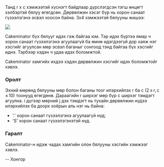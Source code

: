 Танд r x c хэмжээтэй хүснэгт байдлаар дүрслэгдсэн тэгш өнцөгт хэлбэртэй бялуу өгөгдсөн. Дөрвөлжин хэсэг бүр нь хорон санаат гүзээлзгэнэ эсвэл хоосон байна. 3x4 хэмжээтэй бялууны жишээ:

![][1]

Cakeminator бүх бялууг идэх гэж байгаа юм. Тэр идэх бүртээ ямар ч хорон санаат гүзээлзгэнэ агуулаагүй ба өмнө идэгдээгүй дор хаяж нэг хэсгийг агуулсан мөр эсвэл баганыг сонгоод тэнд байгаа бүх хэсгийг иднэ. Тэрбээр хэдэн ч удаа идэх боломжтой.

Cakeminator хамгийх ихдээ хэдэн дөрвөлжин хэсгийг идэх боломжтойг хэвлэ.

### Оролт 
Эхний мөрөнд бялууны мөр болон баганы тоог илэрхийлэх r ба c (2 ≤ r, c ≤ 10) тоонууд өгөгдөнө. Дараагийн r ширхэг мөр бүр c ширхэг тэмдэгт агуулна. i дүгээр мөрний j дэх тэмдэгт нь тухайн дөрвөлжин нүдээ илэрхийлэх ба доорх хоёрын аль нэг нь байна:

* '.' хорон санаат гүзээлзгэнэ агуулаагүй нүд;
* 'S' хорон санаат гүзээлзгэнэтэй нүд.

### Гаралт
Cakeminator-н идэж чадах хамгийн олон бялууны хэсгийн хэмжээг хэвлэ.

-- Хонгор

[1]: http://espresso.codeforces.com/44de93c046c6f36542259b9101356e4bdb5ab288.png

